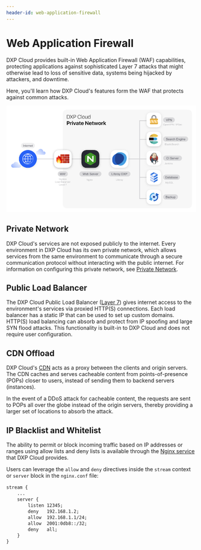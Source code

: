 ```yaml
---
header-id: web-application-firewall
---
```


# Web Application Firewall

DXP Cloud provides built-in Web Application Firewall (WAF) capabilities,
protecting applications against sophisticated Layer 7 attacks that might
otherwise lead to loss of sensitive data, systems being hijacked by attackers,
and downtime.

Here, you'll learn how DXP Cloud's features form the WAF that protects against
common attacks.

![Figure 1: The Web Application Firewall protects against common attacks.](./web-application-firewall/images/01.png)

## Private Network

DXP Cloud's services are not exposed publicly to the internet. Every environment
in DXP Cloud has its own private network, which allows services from the same
environment to communicate through a secure communication protocol without
interacting with the public internet. For information on configuring this
private network, see
[Private Network](/docs/-/knowledge_base/dxp-cloud/private-network).

## Public Load Balancer

The DXP Cloud Public Load Balancer
([Layer 7](https://www.nginx.com/resources/glossary/layer-7-load-balancing/))
gives internet access to the environment's services via proxied HTTP(S)
connections. Each load balancer has a static IP that can be used to set up
custom domains. HTTP(S) load balancing can absorb and protect from IP spoofing
and large SYN flood attacks. This functionality is built-in to DXP Cloud and
does not require user configuration.

## CDN Offload

DXP Cloud's
[CDN](/docs/-/knowledge_base/dxp-cloud/load-balancer#cdn)
acts as a proxy between the clients and origin servers. The CDN caches and
serves cacheable content from points-of-presence (POPs) closer to users, instead
of sending them to backend servers (instances).

In the event of a DDoS attack for cacheable content, the requests are sent to
POPs all over the globe instead of the origin servers, thereby providing a
larger set of locations to absorb the attack.

## IP Blacklist and Whitelist

The ability to permit or block incoming traffic based on IP addresses or ranges
using allow lists and deny lists is available through the
[Nginx service](/docs/-/knowledge_base/dxp-cloud/web-server-service-nginx)
that DXP Cloud provides.

Users can leverage the `allow` and `deny` directives inside the `stream` context
or `server` block in the `nginx.conf` file:

```properties
stream {
    ...
    server {
        listen 12345;
        deny   192.168.1.2;
        allow  192.168.1.1/24;
        allow  2001:0db8::/32;
        deny   all;
    }
}
```
